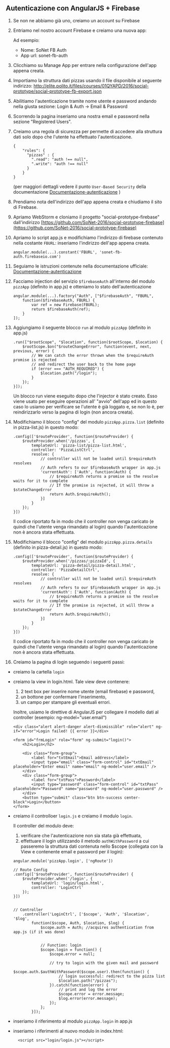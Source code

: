 ## Autenticazione con AngularJS + Firebase ##

1. Se non ne abbiamo già uno, creiamo un account su Firebase

2. Entriamo nel nostro account Firebase e creiamo una nuova app:

    Ad esempio:
    * Nome: SoNet FB Auth
    * App url: sonet-fb-auth

3. Clicchiamo su Manage App per entrare nella configurazione dell'app appena creata.

4. Importiamo la struttura dati pizzas usando il file disponibile al seguente indirizzo:
  http://elite.polito.it/files/courses/01QYAPD/2016/social-prototype/social-prototype-fb-export.json

5. Abilitiamo l'autenticazione tramite nome utente e password andando nella giusta sezione:
  Login &amp; Auth -> Email &amp; Password

6. Scorrendo la pagina inseriamo una nostra email e password nella sezione "Registered Users".

7. Creiamo una regola di sicurezza per permette di accedere alla struttura dati solo dopo che l'utente ha effettuato l'autenticazione.
    ```
    {
        "rules": {
          "pizzas" : {
            ".read": "auth !== null",
            ".write": "auth !== null"
          }
        }
    }
    ```

    (per maggiori dettagli vedere il punto `User-Based Security` della documentazione [Documentazione-autenticazione](https://www.firebase.com/docs/web/libraries/angular/guide/user-auth.html) )

8. Prendiamo nota dell'indirizzo dell'app appena creata e chiudiamo il sito di Firebase.

9.  Apriamo WebStorm e cloniamo il progetto "social-prototype-firebase" dall'indirizzo [https://github.com/SoNet-2016/social-prototype-firebase](https://github.com/SoNet-2016/social-prototype-firebase)

10. Apriamo lo script app.js e modifichiamo l'indirizzo di firebase contenuto nella costante `FBURL`: inseriamo l'indirizzo dell'app appena creata.
    ```
    angular.module(...).constant('FBURL', 'sonet-fb-auth.firebaseio.com')
    ```
11. Seguiamo le istruzioni contenute nella documentazione ufficiale: [Documentazione-autenticazione](https://www.firebase.com/docs/web/libraries/angular/guide/user-auth.html)

12. Facciamo injection del servizio `$firebaseAuth` all'interno del modulo `pizzApp` (definito in app.js) e otteniamo lo stato dell'autenticazione

    ```
    angular.module(...).factory("Auth", ["$firebaseAuth", "FBURL",
        function($firebaseAuth, FBURL) {
            var ref = new Firebase(FBURL);
            return $firebaseAuth(ref);
        }
    ]);
    ```

13. Aggiungiamo il seguente blocco `run` al modulo `pizzApp` (definito in app.js)

    ```
    .run(["$rootScope", "$location", function($rootScope, $location) {
        $rootScope.$on("$routeChangeError", function(event, next, previous, error) {
            // We can catch the error thrown when the $requireAuth promise is rejected
            // and redirect the user back to the home page
            if (error === "AUTH_REQUIRED") {
                $location.path("/login");
            }
        });
    }]);
    ```

    Un blocco run viene eseguito dopo che l'injector è stato creato. Esso viene usato per eseguire operazioni all' "avvio" dell'app ed in questo caso lo usiamo per verificare se l'utente è già loggato e, se non lo è, per reindirizzarlo verso la pagina di login (non ancora creata).

14. Modifichiamo il blocco "config" del modulo `pizzApp.pizza.list` (definito in pizza-list.js) in questo modo:

    ```
    .config(['$routeProvider', function($routeProvider) {
        $routeProvider.when('/pizzas', {
            templateUrl: 'pizza-list/pizza-list.html',
            controller: 'PizzaListCtrl',
            resolve: {
                // controller will not be loaded until $requireAuth resolves
                // Auth refers to our $firebaseAuth wrapper in app.js
                'currentAuth': ['Auth', function(Auth) {
                    // $requireAuth returns a promise so the resolve waits for it to complete
                    // If the promise is rejected, it will throw a $stateChangeError
                    return Auth.$requireAuth();
                }]
            }
        });
    }])
    ```

    Il codice riportato fa in modo che il controller non venga caricato (e quindi che l'utente venga rimandato al login) quando l'autenticazione non è ancora stata effettuata.

15. Modifichiamo il blocco "config" del modulo `pizzApp.pizza.details` (definito in pizza-detail.js) in questo modo:

    ```
    .config(['$routeProvider', function($routeProvider) {
        $routeProvider.when('/pizzas/:pizzaId', {
            templateUrl: 'pizza-detail/pizza-detail.html',
            controller: 'PizzaDetailCtrl',
            resolve: {
                // controller will not be loaded until $requireAuth resolves
                // Auth refers to our $firebaseAuth wrapper in app.js
                'currentAuth': ['Auth', function(Auth) {
                    // $requireAuth returns a promise so the resolve waits for it to complete
                    // If the promise is rejected, it will throw a $stateChangeError
                    return Auth.$requireAuth();
                }]
            }
        });
    }])
    ```

    Il codice riportato fa in modo che il controller non venga caricato (e quindi che l'utente venga rimandato al login) quando l'autenticazione non è ancora stata effettuata.

16. Creiamo la pagina di login seguendo i seguenti passi:
  * creiamo la cartella `login`
  * creiamo la view in login.html. Tale view deve contenere:
     1. 2 text box per inserire nome utente (email firebase) e password,
     2. un bottone per confermare l'inserimento,
     3. un campo per stampare gli eventuali errori.

     Inoltre, usiamo le direttive di AngularJS per collegare il modello dati al controller (esempio: ng-model="user.email")
      ```
      <div class="alert alert-danger alert-dismissible" role="alert" ng-if="error">Login failed! {{ error }}</div>

      <form id="frmLogin" role="form" ng-submit="login()">
          <h2>Login</h2>

          <div class="form-group">
              <label for="txtEmail">Email address</label>
              <input type="email" class="form-control" id="txtEmail" placeholder="Enter email" name="email" ng-model="user.email" />
          </div>
          <div class="form-group">
              <label for="txtPass">Password</label>
              <input type="password" class="form-control" id="txtPass" placeholder="Password" name="password" ng-model="user.password" />
          </div>
          <button type="submit" class="btn btn-success center-block">Login</button>
      </form>
      ```

  * creiamo il controlloer `login.js` e creiamo il modulo `login`.

     Il controller del modulo deve:
     1. verificare che l'autenticazione non sia stata già effettuata,
     2. effettuare il login utilizzando il metodo `authWithPassword` a cui passeremo la struttura dati contenuta nello $scope (collegata con la View e contenente email e password per il login):

      ```
      angular.module('pizzApp.login', ['ngRoute'])

      // Route Config
      .config(['$routeProvider', function($routeProvider) {
          $routeProvider.when('/login', {
              templateUrl: 'login/login.html',
              controller: 'LoginCtrl'
          });
      }])


      // Controller
          .controller('LoginCtrl', ['$scope', 'Auth', '$location', '$log',
              function($scope, Auth, $location, $log) {
                  $scope.auth = Auth; //acquires authentication from app.js (if it was done)


                  // Function: login
                  $scope.login = function() {
                      $scope.error = null;

                      // try to login with the given mail and password
                      $scope.auth.$authWithPassword($scope.user).then(function() {
                          // login successful: redirect to the pizza list
                          $location.path("/pizzas");
                      }).catch(function(error) {
                          // print and log the error
                          $scope.error = error.message;
                          $log.error(error.message);
                      });
                  };
              }]);

      ```
  * inseriamo il riferimento al modulo `pizzApp.login` in app.js
  * inseriamo i riferimenti al nuovo modulo in index.html:
      ```
        <script src="login/login.js"></script>
      ```
      
